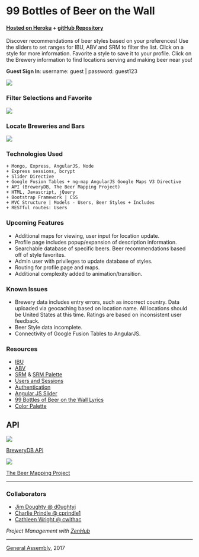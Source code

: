 # 99 Bottles of Beer on the Wall

#### [Hosted on Heroku](https://beerswall99.herokuapp.com/) + [gitHub Repository](https://github.com/d0ughtyj/wdir-project3)

Discover recommendations of beer styles based on your preferences!  Use the sliders to set ranges for IBU, ABV and SRM to filter the list.  Click on a style for more information.  Favorite a style to save it to your profile.  Click on the Brewery information to find locations serving and making beer near you!

**Guest Sign In**:  username: guest | password: guest123

![](http://i.imgur.com/j2lui3i.png)

### Filter Selections and Favorite
![](http://i.imgur.com/R0Y7PuO.png)

### Locate Breweries and Bars
![](http://i.imgur.com/PrLiYfz.png)

### Technologies Used

```
+ Mongo, Express, AngularJS, Node
+ Express sessions, bcrypt
+ Slider Directive
+ Google Fusion Tables + ng-map AngularJS Google Maps V3 Directive
+ API (BreweryDB, The Beer Mapping Project)
+ HTML, Javascript, jQuery
+ Bootstrap Framework | CSS
+ MVC Structure | Models - Users, Beer Styles + Includes
+ RESTful routes: Users
```

### Upcoming Features
+ Additional maps for viewing, user input for location update.
+ Profile page includes popup/expansion of description information.
+ Searchable database of specific beers.  Beer recommendations based off of style favorites.  
+ Admin user with privileges to update database of styles.
+ Routing for profile page and maps.
+ Additional complexity added to animation/transition.

### Known Issues
+ Brewery data includes entry errors, such as incorrect country.  Data uploaded via geocaching based on location name.  All locations should be United States at this time.  Ratings are based on inconsistent user feedback.
+ Beer Style data incomplete.
+ Connectivity of Google Fusion Tables to AngularJS.

### Resources
+ [IBU](https://en.wikipedia.org/wiki/Beer_measurement#Bitterness)
+ [ABV](https://en.wikipedia.org/wiki/Alcohol_by_volume)
+ [SRM](https://en.wikipedia.org/wiki/Standard_Reference_Method) & [SRM Palette](http://www.cloneabeer.com/CABebc.php)
+ [Users and Sessions](https://github.com/singular000/botch_app/blob/master/public/js/app.js )
+ [Authentication](https://codepen.io/aronrodrigues/pen/YXvBWW)
+ [Angular JS Slider](https://github.com/angular-slider/angularjs-slider)
+ [99 Bottles of Beer on the Wall Lyrics](http://www.99-bottles-of-beer.net/lyrics.html)
+ [Color Palette](http://i.imgur.com/2XM2vid.png)

## API
![](http://i.imgur.com/bWXH2Uq.png)

[BreweryDB API](http://www.brewerydb.com/developers)

![](http://i.imgur.com/njeMioq.png)

[The Beer Mapping Project](https://disneytermsofuse.com/)

---

### Collaborators
+ [Jim Doughty @ d0ughtyj](https://github.com/d0ughtyj)
+ [Charlie Prindle @ cprindle1](https://github.com/cprindle1)
+ [Cathleen Wright @ cwithac](https://github.com/cwithac)

*Project Management with [ZenHub](https://www.zenhub.com/)*

---

[General Assembly](https://generalassemb.ly/), 2017
